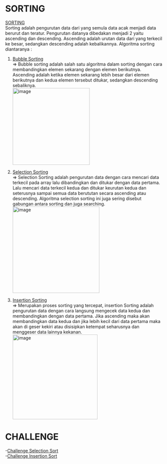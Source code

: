# SORTING
[SORTING](https://github.com/Rio-Arya/Algoritma-dan-Struktur-Data/tree/main/SORTING)</br>
Sorting adalah pengurutan data dari yang semula data acak menjadi data berurut dan teratur. Pengurutan datanya dibedakan menjadi 2 yaitu ascending dan descending. 
Ascending adalah urutan data dari yang terkecil ke besar, sedangkan descending adalah kebalikannya. Algoritma sorting diantaranya :
 1. [Bubble Sorting](https://github.com/Rio-Arya/Algoritma-dan-Struktur-Data/blob/main/SORTING/Bubble_Sorting.c)\
      &rArr; Bubble sorting adalah salah satu algoritma dalam sorting dengan cara membandingkan elemen sekarang dengan elemen berikutnya. 
      Ascending adalah ketika elemen sekarang lebih besar dari elemen berikutnya dan kedua elemen tersebut ditukar, sedangkan descending sebaliknya.</br>
      <img width="246" alt="image" src="https://user-images.githubusercontent.com/99226773/155154436-3e2533fb-f328-43f4-9630-b30d4fb09498.png">

 2. [Selection Sorting](https://github.com/Rio-Arya/Algoritma-dan-Struktur-Data/blob/main/SORTING/Selection_Sorting.c)\
      &rArr; Selection Sorting adalah pengurutan data dengan cara mencari data terkecil pada array lalu dibandingkan dan ditukar dengan data pertama. 
      Lalu mencari data terkecil kedua dan ditukar keurutan kedua dan seterusnya sampai semua data berututan secara ascending atau descending. 
      Algoritma selection sorting ini juga sering disebut gabungan antara sorting dan juga searching.</br>
      <img width="277" alt="image" src="https://user-images.githubusercontent.com/99226773/155155208-afc8f8b9-6f41-4cee-a2e0-6414ca0be240.png">

3. [Insertion Sorting](https://github.com/Rio-Arya/Algoritma-dan-Struktur-Data/blob/main/SORTING/Insertion_Sorting.c)\
      &rArr; Merupakan proses sorting yang tercepat, insertion Sorting adalah pengurutan data dengan cara langsung mengecek data kedua dan membandingkan dengan data pertama. 
      Jika ascending maka akan membandingkan data kedua dan jika lebih kecil dari data pertama maka akan di geser kekiri atau disisipkan ketempat seharusnya dan menggeser 
      data lainnya kekanan.</br>
      <img width="271" alt="image" src="https://user-images.githubusercontent.com/99226773/155155912-6bb817cd-582b-4139-b30d-59b2a0f2625d.png">
      
# CHALLENGE
  -[Challenge Selection Sort](https://github.com/Rio-Arya/Algoritma-dan-Struktur-Data/blob/main/SORTING/Challenge_SelectionSort.c)</br>
  -[Challenge Insertion Sort](https://github.com/Rio-Arya/Algoritma-dan-Struktur-Data/blob/main/SORTING/Challenge_InsertionSort.c)
